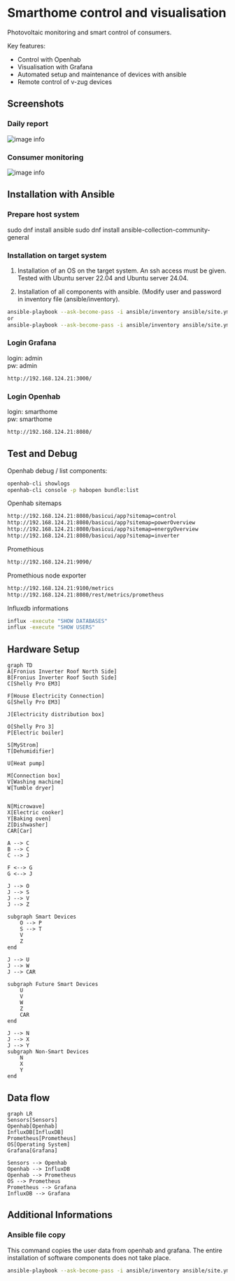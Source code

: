 # Smarthome control and visualisation

Photovoltaic monitoring and smart control of consumers.

Key features:
- Control with Openhab
- Visualisation with Grafana
- Automated setup and maintenance of devices with ansible
- Remote control of v-zug devices

## Screenshots

### Daily report
![image info](./Screenshot_day_overview.png)

### Consumer monitoring
![image info](./Screenshot_consumer.png)

## Installation with Ansible

### Prepare host system
sudo dnf install ansible
sudo dnf install ansible-collection-community-general

### Installation on target system

1) Installation of an OS on the target system. An ssh access must be given. Tested with Ubuntu server 22.04 and Ubuntu server 24.04.

2) Installation of all components with ansible. (Modify user and password in inventory file (ansible/inventory).

```sh
ansible-playbook --ask-become-pass -i ansible/inventory ansible/site.yml --tags "all,never" --limit staging
or
ansible-playbook --ask-become-pass -i ansible/inventory ansible/site.yml --tags "all,never" --limit productive

```

### Login Grafana
login: admin  
pw: admin  
```sh
http://192.168.124.21:3000/
```

### Login Openhab
login: smarthome  
pw: smarthome  
```sh
http://192.168.124.21:8080/
```

## Test and Debug

Openhab debug / list components:
```sh
openhab-cli showlogs
openhab-cli console -p habopen bundle:list
```

Openhab sitemaps
```sh
http://192.168.124.21:8080/basicui/app?sitemap=control
http://192.168.124.21:8080/basicui/app?sitemap=powerOverview
http://192.168.124.21:8080/basicui/app?sitemap=energyOverview
http://192.168.124.21:8080/basicui/app?sitemap=inverter
```

Promethious
```sh
http://192.168.124.21:9090/
```

Promethious node exporter
```sh
http://192.168.124.21:9100/metrics
http://192.168.124.21:8080/rest/metrics/prometheus
```

Influxdb informations
```sh
influx -execute "SHOW DATABASES"
influx -execute "SHOW USERS"
```

## Hardware Setup

```mermaid
graph TD
A[Fronius Inverter Roof North Side]
B[Fronius Inverter Roof South Side]
C[Shelly Pro EM3]

F[House Electricity Connection]
G[Shelly Pro EM3]

J[Electricity distribution box]

O[Shelly Pro 3]
P[Electric boiler]

S[MyStrom]
T[Dehumidifier]

U[Heat pump]

M[Connection box]
V[Washing machine]
W[Tumble dryer]


N[Microwave]
X[Electric cooker]
Y[Baking oven]
Z[Dishwasher]
CAR[Car]

A --> C
B --> C
C --> J

F <--> G
G <--> J

J --> O
J --> S
J --> V
J --> Z

subgraph Smart Devices
    O --> P
    S --> T
    V
    Z
end

J --> U
J --> W
J --> CAR

subgraph Future Smart Devices
    U
    V
    W
    Z
    CAR
end

J --> N
J --> X
J --> Y
subgraph Non-Smart Devices
    N
    X
    Y
end
```

## Data flow

```mermaid
graph LR
Sensors[Sensors]
Openhab[Openhab]
InfluxDB[InfluxDB]
Prometheus[Prometheus]
OS[Operating System]
Grafana[Grafana]

Sensors --> Openhab
Openhab --> InfluxDB
Openhab --> Prometheus
OS --> Prometheus
Prometheus --> Grafana
InfluxDB --> Grafana
```

## Additional Informations

### Ansible file copy
This command copies the user data from openhab and grafana. The entire installation of software components does not take place.
```sh
ansible-playbook --ask-become-pass -i ansible/inventory ansible/site.yml --limit staging
```
